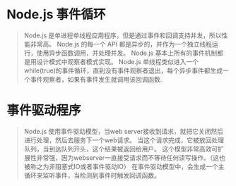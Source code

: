 # Node.js 事件循环
> Node.js 是单进程单线程应用程序，但是通过事件和回调支持并发，所以性能非常高。
> Node.js 的每一个 API 都是异步的，并作为一个独立线程运行，使用异步函数调用，并处理并发。
> Node.js 基本上所有的事件机制都是用设计模式中观察者模式实现。
> Node.js 单线程类似进入一个while(true)的事件循环，直到没有事件观察者退出，每个异步事件都生成一个事件观察者，如果有事件发生就调用该回调函数.

# 事件驱动程序
> Node.js 使用事件驱动模型，当web server接收到请求，就把它关闭然后进行处理，然后去服务下一个web请求。
> 当这个请求完成，它被放回处理队列，当到达队列开头，这个结果被返回给用户。
> 这个模型非常高效可扩展性非常强，因为webserver一直接受请求而不等待任何读写操作。（这也被称之为非阻塞式IO或者事件驱动IO）
> 在事件驱动模型中，会生成一个主循环来监听事件，当检测到事件时触发回调函数。
